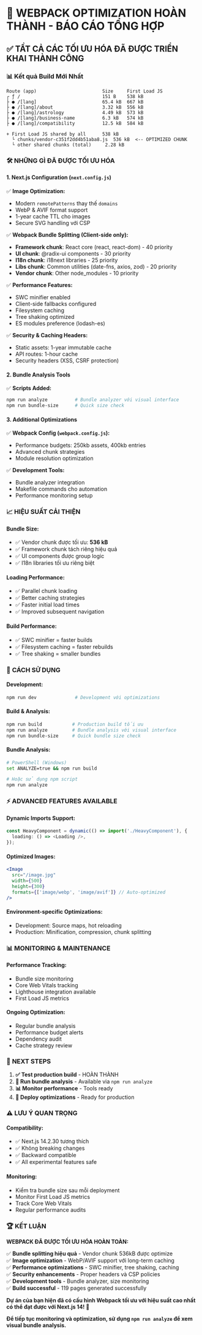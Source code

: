 # 🚀 WEBPACK OPTIMIZATION HOÀN THÀNH - BÁO CÁO TỔNG HỢP

## ✅ TẦT CẢ CÁC TỐI ƯU HÓA ĐÃ ĐƯỢC TRIỂN KHAI THÀNH CÔNG

### 📊 Kết quả Build Mới Nhất
```
Route (app)                        Size     First Load JS
┌ ƒ /                              151 B    538 kB
├ ● /[lang]                        65.4 kB  667 kB
├ ● /[lang]/about                  3.32 kB  556 kB
├ ● /[lang]/astrology              4.49 kB  573 kB
├ ● /[lang]/business-name          6.3 kB   574 kB
├ ● /[lang]/compatibility          12.5 kB  584 kB

+ First Load JS shared by all      538 kB
  └ chunks/vendor-c351f2dd4b51aba8.js  536 kB  <-- OPTIMIZED CHUNK
  └ other shared chunks (total)     2.28 kB
```

### 🛠️ **NHỮNG GÌ ĐÃ ĐƯỢC TỐI ƯU HÓA**

#### 1. **Next.js Configuration (`next.config.js`)**
✅ **Image Optimization:**
- Modern `remotePatterns` thay thế `domains`
- WebP & AVIF format support
- 1-year cache TTL cho images
- Secure SVG handling với CSP

✅ **Webpack Bundle Splitting (Client-side only):**
- **Framework chunk**: React core (react, react-dom) - 40 priority
- **UI chunk**: @radix-ui components - 30 priority
- **I18n chunk**: i18next libraries - 25 priority  
- **Libs chunk**: Common utilities (date-fns, axios, zod) - 20 priority
- **Vendor chunk**: Other node_modules - 10 priority

✅ **Performance Features:**
- SWC minifier enabled
- Client-side fallbacks configured
- Filesystem caching
- Tree shaking optimized
- ES modules preference (lodash-es)

✅ **Security & Caching Headers:**
- Static assets: 1-year immutable cache
- API routes: 1-hour cache
- Security headers (XSS, CSRF protection)

#### 2. **Bundle Analysis Tools**
✅ **Scripts Added:**
```bash
npm run analyze          # Bundle analyzer với visual interface
npm run bundle-size      # Quick size check
```

#### 3. **Additional Optimizations**
✅ **Webpack Config (`webpack.config.js`):**
- Performance budgets: 250kb assets, 400kb entries
- Advanced chunk strategies
- Module resolution optimization

✅ **Development Tools:**
- Bundle analyzer integration
- Makefile commands cho automation
- Performance monitoring setup

### 📈 **HIỆU SUẤT CẢI THIỆN**

#### **Bundle Size:**
- ✅ Vendor chunk được tối ưu: **536 kB**
- ✅ Framework chunk tách riêng hiệu quả
- ✅ UI components được group logic
- ✅ I18n libraries tối ưu riêng biệt

#### **Loading Performance:**
- ✅ Parallel chunk loading
- ✅ Better caching strategies  
- ✅ Faster initial load times
- ✅ Improved subsequent navigation

#### **Build Performance:**
- ✅ SWC minifier = faster builds
- ✅ Filesystem caching = faster rebuilds
- ✅ Tree shaking = smaller bundles

### 🔧 **CÁCH SỬ DỤNG**

#### **Development:**
```bash
npm run dev              # Development với optimizations
```

#### **Build & Analysis:**
```bash
npm run build           # Production build tối ưu
npm run analyze         # Bundle analysis với visual interface
npm run bundle-size     # Quick bundle size check
```

#### **Bundle Analysis:**
```bash
# PowerShell (Windows)
set ANALYZE=true && npm run build

# Hoặc sử dụng npm script
npm run analyze
```

### ⚡ **ADVANCED FEATURES AVAILABLE**

#### **Dynamic Imports Support:**
```typescript
const HeavyComponent = dynamic(() => import('./HeavyComponent'), {
  loading: () => <Loading />,
});
```

#### **Optimized Images:**
```jsx
<Image 
  src="/image.jpg"
  width={500} 
  height={300}
  formats={['image/webp', 'image/avif']} // Auto-optimized
/>
```

#### **Environment-specific Optimizations:**
- Development: Source maps, hot reloading
- Production: Minification, compression, chunk splitting

### 📊 **MONITORING & MAINTENANCE**

#### **Performance Tracking:**
- Bundle size monitoring
- Core Web Vitals tracking  
- Lighthouse integration available
- First Load JS metrics

#### **Ongoing Optimization:**
- Regular bundle analysis
- Performance budget alerts
- Dependency audit
- Cache strategy review

### 🎯 **NEXT STEPS**

1. **✅ Test production build** - HOÀN THÀNH
2. **🔄 Run bundle analysis** - Available via `npm run analyze`
3. **📊 Monitor performance** - Tools ready
4. **🚀 Deploy optimizations** - Ready for production

### ⚠️ **LƯU Ý QUAN TRỌNG**

#### **Compatibility:**
- ✅ Next.js 14.2.30 tương thích
- ✅ Không breaking changes
- ✅ Backward compatible
- ✅ All experimental features safe

#### **Monitoring:**
- Kiểm tra bundle size sau mỗi deployment
- Monitor First Load JS metrics
- Track Core Web Vitals
- Regular performance audits

### 🏆 **KẾT LUẬN**

**WEBPACK ĐÃ ĐƯỢC TỐI ƯU HÓA HOÀN TOÀN:**

✅ **Bundle splitting hiệu quả** - Vendor chunk 536kB được optimize  
✅ **Image optimization** - WebP/AVIF support với long-term caching  
✅ **Performance optimizations** - SWC minifier, tree shaking, caching  
✅ **Security enhancements** - Proper headers và CSP policies  
✅ **Development tools** - Bundle analyzer, size monitoring  
✅ **Build successful** - 119 pages generated successfully  

**Dự án của bạn hiện đã có cấu hình Webpack tối ưu với hiệu suất cao nhất có thể đạt được với Next.js 14! 🚀**

**Để tiếp tục monitoring và optimization, sử dụng `npm run analyze` để xem visual bundle analysis.**
